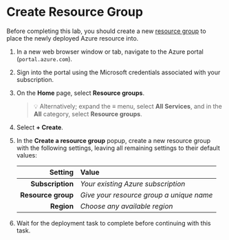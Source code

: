 # Create Resource Group

Before completing this lab, you should create a new [resource group][docs.microsoft.com/azure/azure-resource-manager/management/manage-resource-groups-portal] to place the newly deployed Azure resource into.

1. In a new web browser window or tab, navigate to the Azure portal (``portal.azure.com``).

1. Sign into the portal using the Microsoft credentials associated with your subscription.

1. On the **Home** page, select **Resource groups**.

    > &#128161; Alternatively; expand the **&#8801;** menu, select **All Services**, and in the **All** category, select **Resource groups**.

1. Select **+ Create**.

1. In the **Create a resource group** popup, create a new resource group with the following settings, leaving all remaining settings to their default values:

    | **Setting** | **Value** |
    | ---: | :--- |
    | **Subscription** | *Your existing Azure subscription* |
    | **Resource group** | *Give your resource group a unique name* |
    | **Region** | *Choose any available region* |

1. Wait for the deployment task to complete before continuing with this task.

[docs.microsoft.com/azure/azure-resource-manager/management/manage-resource-groups-portal]: https://docs.microsoft.com/azure/azure-resource-manager/management/manage-resource-groups-portal
